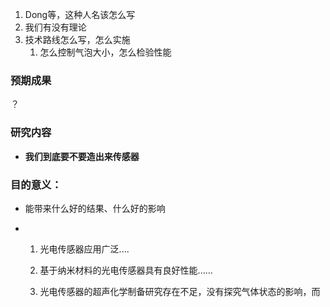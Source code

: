 1. Dong等，这种人名该怎么写
2. 我们有没有理论
3. 技术路线怎么写，怎么实施
   1. 怎么控制气泡大小，怎么检验性能



### 预期成果

？



### 研究内容

- **我们到底要不要造出来传感器**



### 目的意义：

- 能带来什么好的结果、什么好的影响

- 1. 光电传感器应用广泛....

  2. 基于纳米材料的光电传感器具有良好性能......
  3. 光电传感器的超声化学制备研究存在不足，没有探究气体状态的影响，而